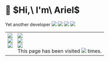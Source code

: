 <h1>👋 $Hi,\ I'm\ Ariel$</h1>

Yet another developer ![](https://img.shields.io/badge/Editor-Neovim-brightgreen?style=flat&logo=Neovim&labelColor=FFFFFF) ![](https://img.shields.io/badge/Learning-Backend-blue?style=flat&logo=PostgreSQL&labelColor=silver) ![](https://img.shields.io/endpoint?url=https://wakapi.dev/api/compat/shields/v1/ariel/interval:30_days&label=last+30d) ![](https://codeforces-readme-stats.vercel.app/api/badge?username=subcrip)

<table>
  <td valign="top" ><img src="https://codeforces-readme-stats.vercel.app/api/card?username=subcrip&theme=dark&force_username=true" /><br><img src="http://github-readme-streak-stats.herokuapp.com?user=arielherself&theme=dark&background=000000)" /><br><img style="float: left;" src="https://github-readme-stats.vercel.app/api?username=arielherself&show_icons=true&hide_border=false&count_private=true&include_all_commits=true&theme=chartreuse-dark"><br>
  
    
  </td>
  <td valign="top"><img src="https://github-readme-stats.vercel.app/api/wakatime?username=ariel&api_domain=wakapi.dev&bg_color=1A202C&title_color=2F855A&icon_color=2F855A&text_color=ffffff&custom_title=Wakapi%20Stats&layout=compact" /><br><img src="https://github-readme-stats.vercel.app/api/top-langs/?username=arielherself&layout=compact&theme=vision-friendly-dark"><br><img src="https://github-profile-trophy.vercel.app/?username=arielherself" /><br>
    <bold>This page has been visited </bold><img src="https://profile-counter.glitch.me/arielherself/count.svg"><bold> times.</bold>
  </td>
</table>

<!--START_SECTION:waka-->
<!--END_SECTION:waka-->

